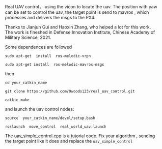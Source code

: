 Real UAV control， using the vicon to locate the uav.  The position with yaw can be set to control the uav, the target point is send to mavros , which processes and delivers the msgs to the PX4.



Thanks to Jianjun Gui and Haoxin Zhang, who  helped a lot for this work.  The work is fineshed in Defense Innovation Institute, Chinese Academy of Military Science, 2021.






Some dependences are followed

`sudo apt-get  install  ros-melodic-vrpn`

`sudo apt-get install  ros-melodic-mavros-msgs `

then

```
cd your_catkin_name

git clone https://github.com/9woods123/real_uav_control.git

catkin_make

```

and launch the uav control nodes:

`source  your_catkin_name/devel/setup.bash `

`roslaunch  move_control  real_world_uav.launch`


The uav_simple_control.cpp is a tutorial code.  Fix your algorithm , sending the target point like it does and replace the `uav_simple_control`
